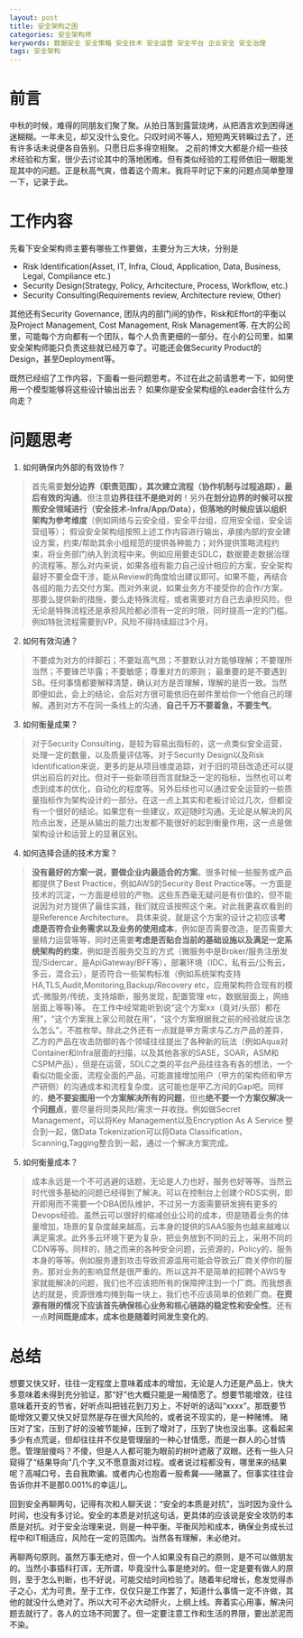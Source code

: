 ```yaml
---
layout: post
title: 安全架构之困
categories: 安全架构师
kerywords: 数据安全 安全策略 安全技术 安全运营 安全平台 企业安全 安全治理
tags: 安全架构
---
```


# 前言

中秋的时候，难得的同朋友们聚了聚。从拍日落到露营烧烤，从把酒言欢到困得迷迷糊糊。一年未见，却又没什么变化。只叹时间不等人，短短两天转瞬过去了，还有许多话未说便各自告别。只愿日后多得空相聚。
之前的博文大都是介绍一些技术经验和方案，很少去讨论其中的落地困难。但有类似经验的工程师依旧一眼能发现其中的问题。正是秋高气爽，借着这个周末。我将平时记下来的问题点简单整理一下，记录于此。

# 工作内容

先看下安全架构师主要有哪些工作要做，主要分为三大块，分别是
* Risk Identification(Asset, IT, Infra, Cloud, Application, Data, Business, Legal, Compliance etc.)
* Security Design(Strategy, Policy, Arhcitecture, Process, Workflow, etc.)
* Security Consulting(Requirements review, Architecture review, Other)

其他还有Security Governance, 团队内的部门间的协作，Risk和Effort的平衡以及Project Management, Cost Management, Risk Management等. 在大的公司里，可能每个方向都有一个团队，每个人负责更细的一部分。在小的公司里，如果安全架构师能只负责这些就已经万幸了。可能还会做Security Product的Design，甚至Deployment等。

既然已经绍了工作内容，下面看一些问题思考。不过在此之前请思考一下，如何使用一个模型能够将这些设计输出出去？ 如果你是安全架构组的Leader会往什么方向走？

# 问题思考

1. 如何确保内外部的有效协作？
> 首先需要**划分边界（职责范围），其次建立流程（协作机制与过程追踪），最后有效的沟通**。但注意**边界往往不是绝对的**！另外**在划分边界的时候可以按照安全领域进行（安全技术-Infra/App/Data），但落地的时候应该以组织架构为参考维度**（例如网络与云安全组，安全平台组，应用安全组，安全运营组等）； 假设安全架构组按照上述工作内容进行输出，承接内部的安全建设方案，约束/帮助其余小组规范的提供各种能力；对外提供策略流程约束，将业务部门纳入到流程中来。例如应用要走SDLC，数据要走数据治理的流程等。那么对内来说，如果各组有能力自己设计相应的方案，安全架构最好不要全盘干涉，能从Review的角度给出建议即可。如果不能，再结合各组的能力去交付方案。而对外来说，如果业务方不接受你的合作/方案，那要么提供新的措施，要么走特殊流程，或者需要对方自己去承担风险。但无论是特殊流程还是承担风险都必须有一定的时限，同时提高一定的门槛。例如特批流程需要到VP，风险不得持续超过3个月。


2. 如何有效沟通？
> 不要成为对方的绊脚石；不要趾高气昂；不要默认对方能够理解；不要理所当然；不要锋芒毕露；不要敏感；尊重对方的原则； 最重要的是不要遇到SB。任何事情都要解释清楚，确认对方是否理解，理解的是否一致。当然即便如此，会上的结论，会后对方很可能依旧在邮件里给你一个他自己的理解。遇到对方不在同一条线上的沟通，**自己千万不要着急，不要生气**。

3. 如何衡量成果？
> 对于Security Consulting，是较为容易出指标的，这一点类似安全运营，处理一定的数量，以及质量评估等。对于Security Design以及Risk Identification来说，更多的是从项目维度追踪，对于旧的项目改造还可以提供出前后的对比。但对于一些新项目而言就缺乏一定的指标，当然也可以考虑到成本的优化，自动化的程度等。另外后续也可以通过安全运营的一些质量指标作为架构设计的一部分。在这一点上其实和老板讨论过几次，但都没有一个很好的结论。如果您有一些建议，欢迎随时沟通。无论是从解决的风险点出发，还是从输出的能力出发都不能很好的起到衡量作用，这一点是做架构设计和运营上的显著区别。

4. 如何选择合适的技术方案？
> **没有最好的方案一说，要做企业内最适合的方案**。很多时候一些服务或产品都提供了Best Practice，例如AWS的Security Best Practice等。一方面是技术的沉淀，一方面是经验的产物。这些东西毫无疑问是有价值的，但不能说因为对方提供了最佳实践，我们就应该按照这个来。对此我更喜欢看到的是Reference Architecture。 具体来说，就是这个方案的设计之初应该**考虑是否符合业务需求以及业务的使用成本**，例如是否需要改造，是否需要大量精力运营等等，同时还需要**考虑是否贴合当前的基础设施以及满足一定系统架构的约束**，例如是否服务交互的方式（微服务中是Broker/服务注册发现/Sidercar，是ApiGateway/BFF等），部署环境（IDC，私有云/公有云，多云，混合云），是否符合一些架构标准（例如系统架构支持HA,TLS,Audit,Monitoring,Backup/Recovery etc，应用架构符合现有的模式-微服务/传统，支持熔断，服务发现，配置管理 etc，数据层面上，网络层面上等等)等。 在工作中经常能听到说“这个方案xx（竟对/头部）都在用”，“这个方案我上家公司就在用”，“这个方案根据我之前的经验就应该怎么怎么”，不胜枚举。除此之外还有一点就是甲方需求与乙方产品的差异，乙方的产品在攻击防御的各个领域往往提出了各种新的玩法（例如Aqua对Container和Infra层面的扫描，以及其他各家的SASE，SOAR，ASM和CSPM产品），但是在运营，SDLC之类的平台产品往往各有各的想法，一个看似功能全面，流程全面的产品，可能直接增加用户（甲方的架构师和甲方产研侧）的沟通成本和流程复杂度。这可能也是甲乙方间的Gap吧。同样的，**绝不要妄图用一个方案解决所有的问题**，但也**绝不要一个方案仅解决一个问题点**，要尽量将同类风险/需求一并收拢。例如做Secret Management，可以将Key Management以及Encryption As A Service 整合到一起，做Data Tokenization可以将Data Classification，Scanning,Tagging整合到一起，通过一个解决方案完成。 

5.  如何衡量成本？
> 成本永远是一个不可逃避的话题，无论是人力也好，服务也好等等。当然云时代很多基础的问题已经得到了解决。可以在控制台上创建个RDS实例，即开即用而不需要一个DBA团队维护，不过另一方面需要研发拥有更多的Devops经验。虽然云可以很好的缩减创业公司的成本，但是随着业务的体量增加，场景的复杂度越来越高，云本身的提供的SAAS服务也越来越难以满足需求。此外多云环境下更为复杂，把业务放到不同的云上，采用不同的CDN等等。同样的，随之而来的各种安全问题，云资源的，Policy的，服务本身的等等。例如服务遭到攻击导致资源滥用可能会导致云厂商关停你的服务。那对业务的影响显然是很严重的。所以这并不是简单的招聘个AWS专家就能解决的问题，我们也不应该把所有的保障押注到一个厂商。而我想表达的就是，资源很难均摊到每一块上，我们也不应该简单的依赖厂商。**在资源有限的情况下应该首先确保核心业务和核心链路的稳定性和安全性**。还有一点**时间既是成本，成本也是随着时间发生变化的**。


# 总结

想要又快又好，往往一定程度上意味着成本的增加，无论是人力还是产品上，快大多意味着未得到充分验证，那“好”也大概只能是一厢情愿了。想要节能增效，往往意味着开支的节省，好听点叫把钱花到刀刃上，不好听的话叫“xxxx”。那既要节能增效又要又快又好显然是存在很大风险的，或者说不现实的，是一种赌博。 赌压对了宝，压到了好的没被节能掉，压到了增对了，压到了快也没出事。这看起来多少有点荒诞，但却往往并不仅是管理层的一种心甘情愿，而是一群人的心甘情愿。管理层傻吗？不傻，但是人人都可能为眼前的树叶遮蔽了双眼。还有一些人只窥得了“结果导向”几个字,又不愿意面对过程。或者说过程都没有，哪里来的结果呢？高喊口号，去自我欺骗。或者内心也抱着一股希冀——赌赢了。但事实往往会告诉你并不是那0.001%的幸运儿。

回到安全再聊两句，记得有次和人聊天说：“安全的本质是对抗”，当时因为没什么时间，也没有多讨论。安全的本质是对抗这句话，更具体的应该说是安全攻防的本质是对抗。对于安全治理来说，则是一种平衡。平衡风险和成本，确保业务成长过程中和IT相适应，风险在一定的范围内。当然各有理解，未必绝对。

再聊两句原则。虽然万事无绝对，但一个人如果没有自己的原则，是不可以做朋友的。当然小事插科打诨，无所谓，毕竟没什么事是绝对的。但一定是要有做人的原则，至于怎么判断，也不好说，可能交给时间检验了。随着年纪增长，愈发觉得赤子之心，尤为可贵。至于工作，仅仅只是工作罢了，知道什么事情一定不许做，其他的就没什么绝对了。所以大可不必大动肝火，上纲上线。奔着实心用事，解决问题去就行了，各人的立场不同罢了。但一定要注意工作和生活的界限，要出淤泥而不染。
